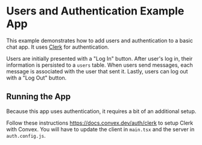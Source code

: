 # Users and Authentication Example App

This example demonstrates how to add users and authentication to a basic chat
app. It uses [Clerk](https://clerk.dev/) for authentication.

Users are initially presented with a "Log In" button. After user's log in, their
information is persisted to a `users` table. When users send messages, each
message is associated with the user that sent it. Lastly, users can log out with
a "Log Out" button.

## Running the App

Because this app uses authentication, it requires a bit of an additional setup.

Follow these instructions https://docs.convex.dev/auth/clerk to setup Clerk with
Convex. You will have to update the client in `main.tsx` and the server in
`auth.config.js`.

